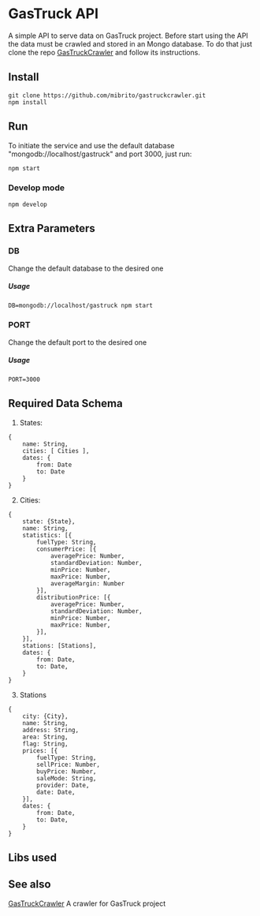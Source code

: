 # GasTruck API

A simple API to serve data on GasTruck project.
Before start using the API the data must be crawled and stored in an Mongo database.
To do that just clone the repo [GasTruckCrawler](https://github.com/mibrito/gastruckcrawler.git)
and follow its instructions.

## Install

```
git clone https://github.com/mibrito/gastruckcrawler.git
npm install
```

## Run
To initiate the service and use the default database "mongodb://localhost/gastruck" and port 3000, just run:

```
npm start
```

### Develop mode

```
npm develop
```

## Extra Parameters

### DB

Change the default database to the desired one

##### Usage

```
DB=mongodb://localhost/gastruck npm start

```
### PORT

Change the default port to the desired one

##### Usage

```
PORT=3000
```


## Required Data Schema

1. States:

```
{
	name: String,
	cities: [ Cities ],
	dates: {
		from: Date
		to: Date
	}
}
```

2. Cities:

```
{
	state: {State},
	name: String,
	statistics: [{
		fuelType: String,
		consumerPrice: [{
			averagePrice: Number,
			standardDeviation: Number,
			minPrice: Number,
			maxPrice: Number,
			averageMargin: Number
		}],
		distributionPrice: [{
			averagePrice: Number,
			standardDeviation: Number,
			minPrice: Number,
			maxPrice: Number,
		}],
	}],
	stations: [Stations],
	dates: {
		from: Date,
		to: Date,
	}
}
```

3. Stations

```
{
	city: {City},
	name: String,
	address: String,
	area: String,
	flag: String,
	prices: [{
		fuelType: String,
		sellPrice: Number,
		buyPrice: Number,
		saleMode: String,
		provider: Date,
		date: Date,
	}],
	dates: {
		from: Date,
		to: Date,
	}
}
```

## Libs used

## See also
[GasTruckCrawler](https://github.com/mibrito/gastruckcrawler.git) A crawler for GasTruck project